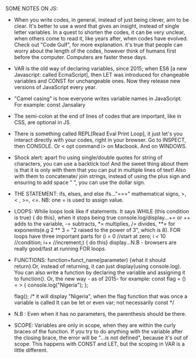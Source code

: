 SOME NOTES ON JS:
- When you write codes, in general, instead of just being clever, aim to be clear. It's better to use a word that gives an insight, instead of single letter variables. In a quest to shorten the codes, it can be very unclear, when others come to read it, like years after, when codes have evolved. Check out "Code Gulf", for more explanation. it's true that people can worry about the length of the codes, however think of humans first before the computer. Computers are faster these days.
- VAR is the old way of declaring variables, since 2015; when ES6 [a new Javascript: called EcmaScript], then LET was introduced for changeable variables and CONST for unchangeable ones. Now they release new versions of JavaScript every year.
- "Camel casing" is how everyone writes variable names in JavaScript. For example: const Jansalary
- The semi-colon at the end of lines of codes that are important, like in CSS, are optional in JS.
- There is something called REPL[Read Eval Print Loop], it just let's you interact directly with your codes, right in your browser. Go to INSPECT, then CONSOLE. Or < opt command i> on Macbook. And <ctrl shift i> on WINDOWS.
- Shock alert: apart fro using single/double quotes for string of characters, you can use a backtick too! And the sweet thing about them is that it is only with them that you can put in multiple lines of text! Also with them to concatenate/ join strings, instead of using the plus sign and ensuring to add space " ", you can use the dollar sign.
- THE STATEMENT: ifs, elses, and else ifs..."===" mathematical signs, >, < , >=, <=. NB: one = is used to assign value. 
- LOOPS: While loops look like if statements. It says WHILE (this condition is true) { do this}, when it stops being true console.log/display...+= or ++ adds to the variable, -= subtracts, *= multiplies, /= divides, **= for exponents(e.g 2 ** 3 = "2 raised to the power of 3", which is 8). FOR loops have three important parts for (i = 0 //start at zero; i < 10 //condition; i++ //increment;) { do this} display...N.B - browsers are really good/fast at running FOR loops.
- FUNCTIONS: function+funct_name(parameter) {what it should return}.Or, instead of returning, it can just display(using console.log). You can also write a function by declaring the variable and assigning it to function(). Or, the new way - as of 2015- for example:
    const flag = () = > 
    { 
        console.log("Nigeria");
    };

    flag();
    /* it will display "Nigeria", when the flag function that was once a variable is called
    It can be let or even var; not necessarily const 
    */


- N.B : Even when it has no parameters, the parenthesis should be there.
- SCOPE: Variables are only in scope, when they are within the curly braces of the function. If you try to do anything with the variable after the closing brace, the error will be "...is not defined", because it's out of scope. This happens with CONST and LET, but the scoping in VAR is a little different.